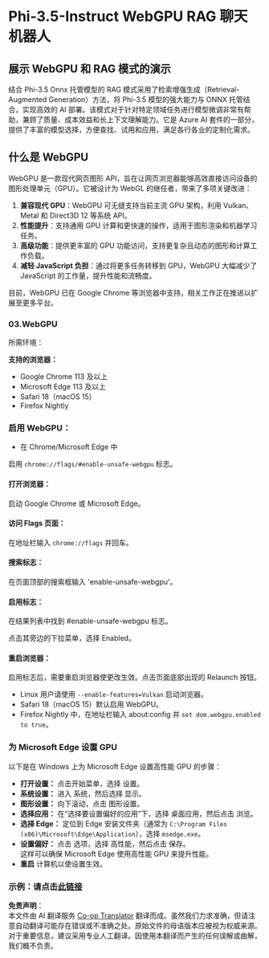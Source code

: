 <!--
CO_OP_TRANSLATOR_METADATA:
{
  "original_hash": "b62864faf628eb07f5231d4885555198",
  "translation_date": "2025-05-07T14:09:57+00:00",
  "source_file": "md/02.Application/01.TextAndChat/Phi3/WebGPUWithPhi35Readme.md",
  "language_code": "zh"
}
-->
# Phi-3.5-Instruct WebGPU RAG 聊天机器人

## 展示 WebGPU 和 RAG 模式的演示

结合 Phi-3.5 Onnx 托管模型的 RAG 模式采用了检索增强生成（Retrieval-Augmented Generation）方法，将 Phi-3.5 模型的强大能力与 ONNX 托管结合，实现高效的 AI 部署。该模式对于针对特定领域任务进行模型微调非常有帮助，兼顾了质量、成本效益和长上下文理解能力。它是 Azure AI 套件的一部分，提供了丰富的模型选择，方便查找、试用和应用，满足各行各业的定制化需求。

## 什么是 WebGPU  
WebGPU 是一款现代网页图形 API，旨在让网页浏览器能够高效直接访问设备的图形处理单元（GPU）。它被设计为 WebGL 的继任者，带来了多项关键改进：

1. **兼容现代 GPU**：WebGPU 可无缝支持当前主流 GPU 架构，利用 Vulkan、Metal 和 Direct3D 12 等系统 API。
2. **性能提升**：支持通用 GPU 计算和更快速的操作，适用于图形渲染和机器学习任务。
3. **高级功能**：提供更丰富的 GPU 功能访问，支持更复杂且动态的图形和计算工作负载。
4. **减轻 JavaScript 负担**：通过将更多任务转移到 GPU，WebGPU 大幅减少了 JavaScript 的工作量，提升性能和流畅度。

目前，WebGPU 已在 Google Chrome 等浏览器中支持，相关工作正在推进以扩展至更多平台。

### 03.WebGPU  
所需环境：

**支持的浏览器：**  
- Google Chrome 113 及以上  
- Microsoft Edge 113 及以上  
- Safari 18（macOS 15）  
- Firefox Nightly  

### 启用 WebGPU：

- 在 Chrome/Microsoft Edge 中

启用 `chrome://flags/#enable-unsafe-webgpu` 标志。

#### 打开浏览器：  
启动 Google Chrome 或 Microsoft Edge。

#### 访问 Flags 页面：  
在地址栏输入 `chrome://flags` 并回车。

#### 搜索标志：  
在页面顶部的搜索框输入 'enable-unsafe-webgpu'。

#### 启用标志：  
在结果列表中找到 #enable-unsafe-webgpu 标志。

点击其旁边的下拉菜单，选择 Enabled。

#### 重启浏览器：

启用标志后，需要重启浏览器使更改生效。点击页面底部出现的 Relaunch 按钮。

- Linux 用户请使用 `--enable-features=Vulkan` 启动浏览器。  
- Safari 18（macOS 15）默认启用 WebGPU。  
- Firefox Nightly 中，在地址栏输入 about:config 并 `set dom.webgpu.enabled to true`。

### 为 Microsoft Edge 设置 GPU  

以下是在 Windows 上为 Microsoft Edge 设置高性能 GPU 的步骤：

- **打开设置：** 点击开始菜单，选择 设置。  
- **系统设置：** 进入 系统，然后选择 显示。  
- **图形设置：** 向下滚动，点击 图形设置。  
- **选择应用：** 在“选择要设置偏好的应用”下，选择 桌面应用，然后点击 浏览。  
- **选择 Edge：** 定位到 Edge 安装文件夹（通常为 `C:\Program Files (x86)\Microsoft\Edge\Application`），选择 `msedge.exe`。  
- **设置偏好：** 点击 选项，选择 高性能，然后点击 保存。  
这样可以确保 Microsoft Edge 使用高性能 GPU 来提升性能。  
- **重启** 计算机以使设置生效。

### 示例：请点击[此链接](https://github.com/microsoft/aitour-exploring-cutting-edge-models/tree/main/src/02.ONNXRuntime/01.WebGPUChatRAG)

**免责声明**：  
本文件由 AI 翻译服务 [Co-op Translator](https://github.com/Azure/co-op-translator) 翻译而成。虽然我们力求准确，但请注意自动翻译可能存在错误或不准确之处。原始文件的母语版本应被视为权威来源。对于重要信息，建议采用专业人工翻译。因使用本翻译而产生的任何误解或曲解，我们概不负责。
